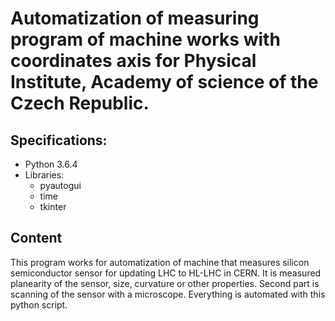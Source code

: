 # Automatization of measuring program of machine works with coordinates axis for Physical Institute, Academy of science of the Czech Republic. 
__Specifications:__
--------------
* Python 3.6.4 
* Libraries:
  * pyautogui
  * time
  * tkinter
  
## Content
This program works for automatization of machine that measures silicon semiconductor sensor for updating LHC to HL-LHC in CERN. It is measured planearity of the sensor, size, curvature or other properties. Second part is scanning of the sensor with a microscope. Everything is automated with this python script.
